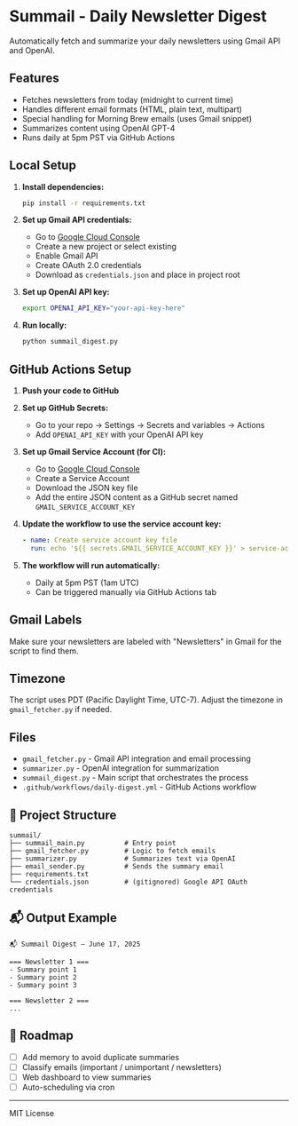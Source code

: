 # Summail - Daily Newsletter Digest

Automatically fetch and summarize your daily newsletters using Gmail API and OpenAI.

## Features

- Fetches newsletters from today (midnight to current time)
- Handles different email formats (HTML, plain text, multipart)
- Special handling for Morning Brew emails (uses Gmail snippet)
- Summarizes content using OpenAI GPT-4
- Runs daily at 5pm PST via GitHub Actions

## Local Setup

1. **Install dependencies:**

   ```bash
   pip install -r requirements.txt
   ```

2. **Set up Gmail API credentials:**

   - Go to [Google Cloud Console](https://console.cloud.google.com/)
   - Create a new project or select existing
   - Enable Gmail API
   - Create OAuth 2.0 credentials
   - Download as `credentials.json` and place in project root

3. **Set up OpenAI API key:**

   ```bash
   export OPENAI_API_KEY="your-api-key-here"
   ```

4. **Run locally:**
   ```bash
   python summail_digest.py
   ```

## GitHub Actions Setup

1. **Push your code to GitHub**

2. **Set up GitHub Secrets:**

   - Go to your repo → Settings → Secrets and variables → Actions
   - Add `OPENAI_API_KEY` with your OpenAI API key

3. **Set up Gmail Service Account (for CI):**

   - Go to [Google Cloud Console](https://console.cloud.google.com/)
   - Create a Service Account
   - Download the JSON key file
   - Add the entire JSON content as a GitHub secret named `GMAIL_SERVICE_ACCOUNT_KEY`

4. **Update the workflow to use the service account key:**

   ```yaml
   - name: Create service account key file
     run: echo '${{ secrets.GMAIL_SERVICE_ACCOUNT_KEY }}' > service-account-key.json
   ```

5. **The workflow will run automatically:**
   - Daily at 5pm PST (1am UTC)
   - Can be triggered manually via GitHub Actions tab

## Gmail Labels

Make sure your newsletters are labeled with "Newsletters" in Gmail for the script to find them.

## Timezone

The script uses PDT (Pacific Daylight Time, UTC-7). Adjust the timezone in `gmail_fetcher.py` if needed.

## Files

- `gmail_fetcher.py` - Gmail API integration and email processing
- `summarizer.py` - OpenAI integration for summarization
- `summail_digest.py` - Main script that orchestrates the process
- `.github/workflows/daily-digest.yml` - GitHub Actions workflow

## 💠 Project Structure

```
summail/
├── summail_main.py          # Entry point
├── gmail_fetcher.py         # Logic to fetch emails
├── summarizer.py            # Summarizes text via OpenAI
├── email_sender.py          # Sends the summary email
├── requirements.txt
└── credentials.json         # (gitignored) Google API OAuth credentials
```

## 📬 Output Example

```
📬 Summail Digest – June 17, 2025

=== Newsletter 1 ===
- Summary point 1
- Summary point 2
- Summary point 3

=== Newsletter 2 ===
...
```

## 🧐 Roadmap

- [ ] Add memory to avoid duplicate summaries
- [ ] Classify emails (important / unimportant / newsletters)
- [ ] Web dashboard to view summaries
- [ ] Auto-scheduling via cron

---

MIT License
